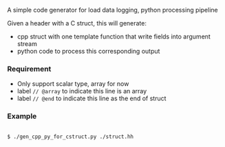 

A simple code generator for load data logging, python processing pipeline

Given a header with a C struct, this will generate:

* cpp struct with one template function that write fields into argument stream
* python code to process this corresponding output

### Requirement

* Only support scalar type, array for now
* label `// @array` to indicate this line is an array
* label `// @end` to indicate this line as the end of struct

### Example

```shell

$ ./gen_cpp_py_for_cstruct.py ./struct.hh

```
